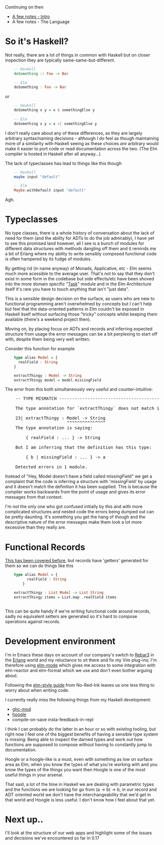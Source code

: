 Continuing on then

- [A few notes - Intro](/entries/a-few-notes-on-elm-0.17---intro.html)
- A few notes - The Language

So it's Haskell?
==

Not really, there are a lot of things in common with Haskell but on closer inspection they are typically same-same-but-different.

```haskell
    -- Haskell
    doSomething :: Foo -> Bar
    
    -- Elm
    doSomething : Foo -> Bar
```

or

```haskell
    -- Haskell
    doSomething x y = x $ somethingElse y
    
    -- Elm
    doSomething x y = x <| somethingElse y
```    

I don't really care about any of these differences, as they are largely arbitrary syntax/naming decisions - although I do feel as though maintaining more of a similarity with Haskell seeing as these choices *are* arbitrary would make it easier to port code or read documentation across the two.  (The Elm compiler is hosted in Haskell after all anyway...)

The lack of typeclasses has lead to things like this though

```haskell
    -- Haskell
    maybe input "default"
    
    -- Elm
    Maybe.withDefault input "default"
```

Agh.

Typeclasses
==

No type classes, there is a whole history of conversation about the lack of need for them (and the ability for ADTs to do the job admirably), I have yet to see this promised land however, all I see is a bunch of modules for different data structures with methods dangling off them and it reminds me a bit of Erlang where my ability to write sensibly composed functional code is often hampered by its fudge of modules.

By getting rid (in name anyway) of Monads, Applicative, etc - Elm seems much more acessible to the average user. That's not to say that they don't exist in some form in the codebase but side effects/etc have been shoved into the more domain specific "[Task](https://github.com/elm-lang/core/blob/master/src/Task.elm)" module and in the Elm Architecture itself it's rare you have to touch anything that isn't "just data". 

This is a sensible design decision on the surface, as users who are new to functional programming aren't overwhelmed by concepts but I can't help but feel that the data-oriented patterns in Elm couldn't be exposed in Haskell itself without surfacing those "tricky" concepts whilst keeping them available (there's a weekend project then). 

Moving on, by placing focus on ADTs and records and inferring expected structure from usage the error messages can be a bit perplexing to start off with, despite them being very well written.

Consider this function for example

```haskell
    type alias Model = {
      realField : String
    }

    extractThingy : Model -> String
    extractThingy model = model.missingField

```

The error from this both simultaneously very useful and counter-intuitive:

<pre>
    -- TYPE MISMATCH ------------------------------------------------------ Test.elm

    The type annotation for `extractThingy` does not match its definition.

    23| extractThingy : Model -> String
                        ^^^^^^^^^^^^^^^
    The type annotation is saying:

        { realField : ... } -> String

    But I am inferring that the definition has this type:

        { b | missingField : ... } -> a

    Detected errors in 1 module.  
</pre>

Instead of "Hey, Model doesn't have a field called missingField" we get a complaint that the code is inferring a structure with 'missingField' by usage and it doesn't match the definition it has been supplied. This is because the compiler works backwards from the point of usage and gives its error messages from that context.

I'm not the only one who got confused initially by this and with more complicated structures and nested code the errors being dumped out can be pretty daunting. It's something you get the hang of though and the descriptive nature of the error messages make them look a lot more excessive than they really are.

Functional Records
==

[This has been covered before](http://lexi-lambda.github.io/blog/2015/11/06/functionally-updating-record-types-in-elm/), but records have 'getters' generated for them so we can do things like this

```haskell
    type alias Model = { 
          realField : String
        }

    extractThingy : List Model -> List String
    extractThingy items = List.map .realField items
  
```

This can be quite handy if we're writing functional code around records, sadly no equivalent setters are generated so it's hard to compose operations against records.

Development environment
==

I'm in Emacs these days on account of our company's switch to [Rebar3](https://www.rebar3.org/) in the [Erlang](http://erlang.org/) world and my reluctance to sit there and fix my Vim plug-ins; I'm therefore using [elm-mode](https://github.com/jcollard/elm-mode) which gives me access to some integration with elm-reactor and elm-format which we use and don't even bother arguing about.

Following the [elm-style guide](https://github.com/NoRedInk/elm-style-guide) from No-Red-Ink leaves us one less thing to worry about when writing code.

I currently really miss the following things from my Haskell development:

- [ghc-mod](http://www.mew.org/~kazu/proj/ghc-mod/en/)
- [hoogle](www.haskell.org/hoogle/)
- compile-on-save insta-feedback-in-repl

I think I can probably do the latter in an hour or so with existing tooling, but right now I feel one of the biggest benefits of having a sensible type system is missing: Being able to inspect the darned types and work out how functions are supposed to compose without having to constantly jump to documentation.

Hoogle or a hoogle-like is a must, even with something as low on surface area as Elm; when you know the types of what you're working with and you know the types of the things you want then Hoogle is one of the most useful things in your arsenal.

That said, a lot of the time in Haskell we are dealing with parametric types and the functions we are looking for go from (a -> b) -> b, in our record and ADT oriented world we don't have the interchangeability that we'd get in that world and Hoogle is less useful. I don't know how I feel about that yet.

Next up..
==

I'll look at the structure of our web apps and highlight some of the issues and decisions we've encountered so far in 0.17

